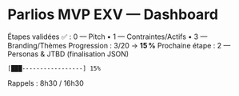 # Parlios MVP EXV — Dashboard

Étapes validées ✅ : 0 — Pitch • 1 — Contraintes/Actifs • 3 — Branding/Thèmes
Progression : 3/20 → **15 %**
Prochaine étape : 2 — Personas & JTBD (finalisation JSON)

```
[███-----------------] 15%
```

Rappels : 8h30 / 16h30
